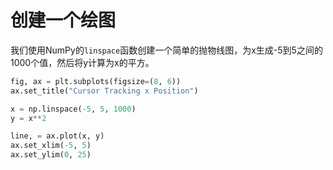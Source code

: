 # 创建一个绘图

我们使用NumPy的`linspace`函数创建一个简单的抛物线图，为x生成-5到5之间的1000个值，然后将y计算为x的平方。

```python
fig, ax = plt.subplots(figsize=(8, 6))
ax.set_title("Cursor Tracking x Position")

x = np.linspace(-5, 5, 1000)
y = x**2

line, = ax.plot(x, y)
ax.set_xlim(-5, 5)
ax.set_ylim(0, 25)
```
